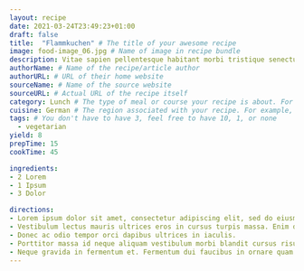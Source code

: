 ```yaml
---
layout: recipe
date: 2021-03-24T23:49:23+01:00
draft: false
title:  "Flammkuchen" # The title of your awesome recipe
image: food-image_06.jpg # Name of image in recipe bundle
description: Vitae sapien pellentesque habitant morbi tristique senectus. Quam quisque id diam vel quam elementum pulvinar etiam. Feugiat vivamus at augue eget. In tellus integer feugiat scelerisque varius morbi enim. Tempor orci eu lobortis elementum nibh. Vulputate enim nulla aliquet porttitor lacus luctus accumsan tortor posuere.# Add some description to your recipe
authorName: # Name of the recipe/article author
authorURL: # URL of their home website
sourceName: # Name of the source website
sourceURL: # Actual URL of the recipe itself
category: Lunch # The type of meal or course your recipe is about. For example: "dinner", "entree", or "dessert".
cuisine: German # The region associated with your recipe. For example, "French", Mediterranean", or "American".
tags: # You don't have to have 3, feel free to have 10, 1, or none
  - vegetarian
yield: 8
prepTime: 15
cookTime: 45

ingredients:
- 2 Lorem
- 1 Ipsum
- 3 Dolor

directions:
- Lorem ipsum dolor sit amet, consectetur adipiscing elit, sed do eiusmod tempor incididunt ut labore et dolore magna aliqua.
- Vestibulum lectus mauris ultrices eros in cursus turpis massa. Enim diam vulputate ut pharetra sit. Aliquam eleifend mi in nulla posuere.
- Donec ac odio tempor orci dapibus ultrices in iaculis.
- Porttitor massa id neque aliquam vestibulum morbi blandit cursus risus.
- Neque gravida in fermentum et. Fermentum dui faucibus in ornare quam viverra orci sagittis. Id leo in vitae turpis massa sed. Orci ac auctor augue mauris.
---
```


